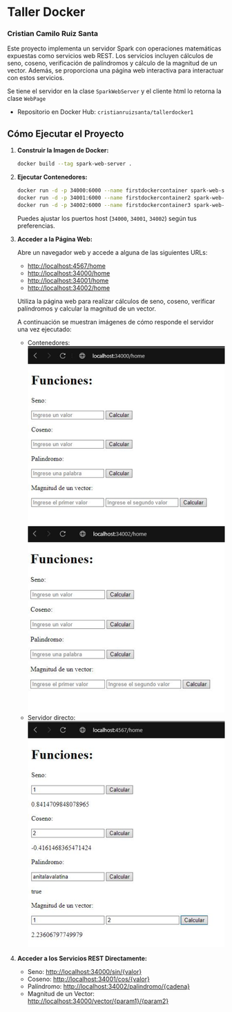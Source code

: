 # Taller Docker
### Cristian Camilo Ruiz Santa

Este proyecto implementa un servidor Spark con operaciones matemáticas expuestas como servicios web REST. Los servicios incluyen cálculos de seno, coseno, verificación de palíndromos y cálculo de la magnitud de un vector. Además, se proporciona una página web interactiva para interactuar con estos servicios.

Se tiene el servidor en la clase `SparkWebServer` y el cliente html lo retorna la clase `WebPage`

- Repositorio en Docker Hub: `cristianruizsanta/tallerdocker1` 

## Cómo Ejecutar el Proyecto

1. **Construir la Imagen de Docker:**

    ```bash
    docker build --tag spark-web-server .
    ```

2. **Ejecutar Contenedores:**

    ```bash
    docker run -d -p 34000:6000 --name firstdockercontainer spark-web-server
    docker run -d -p 34001:6000 --name firstdockercontainer2 spark-web-server
    docker run -d -p 34002:6000 --name firstdockercontainer3 spark-web-server
    ```

   Puedes ajustar los puertos host (`34000`, `34001`, `34002`) según tus preferencias.

3. **Acceder a la Página Web:**

   Abre un navegador web y accede a alguna de las siguientes URLs:

   - [http://localhost:4567/home](http://localhost:4567/home)
   - [http://localhost:34000/home](http://localhost:34000/home)
   - [http://localhost:34001/home](http://localhost:34001/home)
   - [http://localhost:34002/home](http://localhost:34002/home)

   Utiliza la página web para realizar cálculos de seno, coseno, verificar palíndromos y calcular la magnitud de un vector.

    A continuación se muestran imágenes de cómo responde el servidor una vez ejecutado:
   - Contenedores:
        ![contenedor 1](/src/main/resources/images/contenedor1.JPG)
        ![contenedor 2](/src/main/resources/images/contenedor2.JPG)
   - Servidor directo:
     ![servidor](/src/main/resources/images/funciones.JPG)

4. **Acceder a los Servicios REST Directamente:**

    - Seno: [http://localhost:34000/sin/{valor}](http://localhost:34000/sin/{valor})
    - Coseno: [http://localhost:34001/cos/{valor}](http://localhost:34001/cos/{valor})
    - Palíndromo: [http://localhost:34002/palindromo/{cadena}](http://localhost:34002/palindromo/{cadena})
    - Magnitud de un Vector: [http://localhost:34000/vector/{param1}/{param2}](http://localhost:34000/vector/{param1}/{param2})
